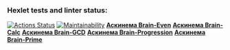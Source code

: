 ### Hexlet tests and linter status:
[![Actions Status](https://github.com/blacksmokezip/python-project-49/workflows/hexlet-check/badge.svg)](https://github.com/blacksmokezip/python-project-49/actions)
[![Maintainability](https://api.codeclimate.com/v1/badges/6ff1215b2e33d3d8e2d2/maintainability)](https://codeclimate.com/github/blacksmokezip/python-project-49/maintainability)
[**Аскинема Brain-Even**](https://asciinema.org/a/kqNxorHRTnn5Mtq8KisK28U23)
[**Аскинема Brain-Calc**](https://asciinema.org/a/0NlUX5UdlNvYTrB8m4mgLwkAl)
[**Аскинема Brain-GCD**](https://asciinema.org/a/Xi2kg84N9yt1kSQ8b5Ox49tbz)
[**Аскинема Brain-Progression**](https://asciinema.org/a/h0Q1n02eTcKMvnBHCNfCTXZ6G)
[**Аскинема Brain-Prime**](https://asciinema.org/a/QRFpjFogQt6x8dFBhqDpWKvVm)
